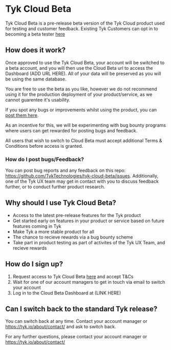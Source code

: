 # Tyk Cloud Beta

Tyk Cloud Beta is a pre-release beta version of the Tyk Cloud product used for testing and customer feedback. Existing Tyk Customers can opt in to becoming a beta tester [here](https://tyktech.typeform.com/to/uvtvPS)

## How does it work?
Once approved to use the Tyk Cloud Beta, your account will be switched to a beta account, and you will then use the Cloud Beta url to access the Dashboard (ADD URL HERE). All of your data will be preserved as you will be using the same database.

You are free to use the beta as you like, however we do not recommend using it for the production deployment of your product/service, as we cannot guarentee it's usability.

If you spot any bugs or improvements whilst using the product, you can [post them here](https://github.com/TykTechnologies/tyk-cloud-beta).

As an incentive for this, we will be experimenting with bug bounty programs where users can get rewarded for posting bugs and feedback.

All users that wish to switch to Cloud Beta must accept additional Terms & Conditions before access is granted.

### How do I post bugs/Feedback?
You can post bug reports and any feedback on this repo: https://github.com/TykTechnologies/tyk-cloud-beta/issues.
Additionally, one of the Tyk UX team may get in contact with you to discuss feedback further, or to conduct further product research.

## Why should I use Tyk Cloud Beta?
* Access to the latest pre-release features for the Tyk product
* Get started early on features in your product or service based on future features coming in Tyk
* Make Tyk a more stable product for all
* The chance to recieve rewards via a bug bounty scheme
* Take part in product testing as part of activites of the Tyk UX Team, and recieve rewards

## How do I sign up?
1. Request access to Tyk Cloud Beta [here](https://tyktech.typeform.com/to/uvtvPS) and accept T&Cs
2. Wait for one of our account managers to get in touch via email to switch your account
3. Log in to the Cloud Beta Dashboard at (LINK HERE)

## Can I switch back to the standard Tyk release?
You can switch back at any time. Contact your account manager or https://tyk.io/about/contact/ and ask to switch back.
 
For any further questions, please contact your account manager or https://tyk.io/about/contact/
